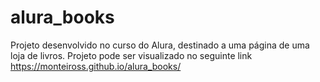 # alura_books
Projeto desenvolvido no curso do Alura, destinado a uma página de uma loja de livros.
Projeto pode ser visualizado no seguinte link https://monteiross.github.io/alura_books/
